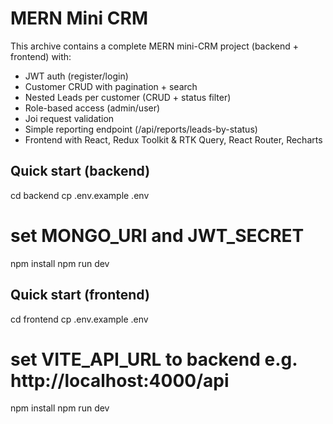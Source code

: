 # MERN Mini CRM 

This archive contains a complete MERN mini-CRM project (backend + frontend) with:
- JWT auth (register/login)
- Customer CRUD with pagination + search
- Nested Leads per customer (CRUD + status filter)
- Role-based access (admin/user)
- Joi request validation
- Simple reporting endpoint (/api/reports/leads-by-status)
- Frontend with React, Redux Toolkit & RTK Query, React Router, Recharts

## Quick start (backend)
cd backend
cp .env.example .env
# set MONGO_URI and JWT_SECRET
npm install
npm run dev

## Quick start (frontend)
cd frontend
cp .env.example .env
# set VITE_API_URL to backend e.g. http://localhost:4000/api
npm install
npm run dev

